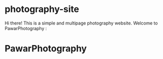 # photography-site

Hi there! This is a simple and multipage photography website.
Welcome to PawarPhotography : 
# PawarPhotography
